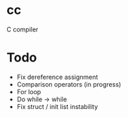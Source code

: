 # cc
C compiler

# Todo
* Fix dereference assignment
* Comparison operators (in progress)
* For loop
* Do while -> while
* Fix struct / init list instability
